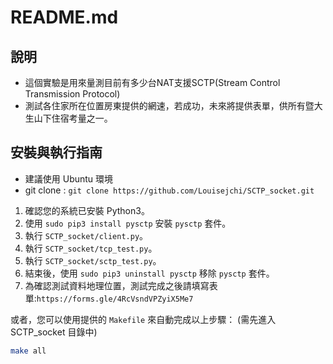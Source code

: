 # README.md
## 說明
* 這個實驗是用來量測目前有多少台NAT支援SCTP(Stream Control Transmission Protocol)
* 測試各住家所在位置房東提供的網速，若成功，未來將提供表單，供所有暨大生山下住宿考量之一。

## 安裝與執行指南

* 建議使用 Ubuntu 環境
* git clone : `git clone https://github.com/Louisejchi/SCTP_socket.git`

1. 確認您的系統已安裝 Python3。
2. 使用 `sudo pip3 install pysctp` 安裝 `pysctp` 套件。
3. 執行 `SCTP_socket/client.py`。
4. 執行 `SCTP_socket/tcp_test.py`。
5. 執行 `SCTP_socket/sctp_test.py`。
6. 結束後，使用 `sudo pip3 uninstall pysctp` 移除 `pysctp` 套件。
7. 為確認測試資料地理位置，測試完成之後請填寫表單:`https://forms.gle/4RcVsndVPZyiX5Me7`

或者，您可以使用提供的 `Makefile` 來自動完成以上步驟：
(需先進入 SCTP_socket 目錄中)

```bash
make all

